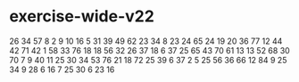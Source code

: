# exercise-wide-v22
26
34
57
8
2
9
10
16
5
31
39
49
62
23
34
8
23
24
65
24
19
20
36
77
12
44
42
71
42
1
58
33
76
18
18
56
32
26
37
18
6
37
25
65
43
70
61
13
13
52
68
30
70
7
9
40
11
25
30
34
53
76
21
18
72
25
39
6
37
2
5
25
56
36
66
12
84
9
25
34
9
28
6
16
7
25
30
6
23
16
